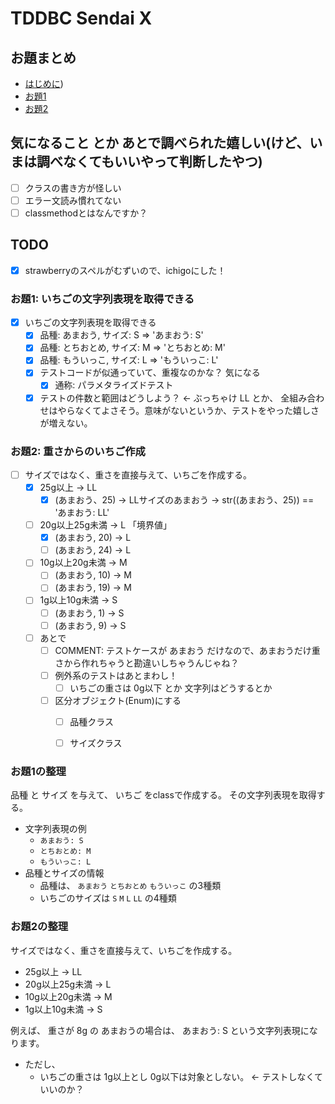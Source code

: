 # TDDBC Sendai X


## お題まとめ
- [はじめに](https://hackmd.io/opUU1f8lTh6VwDsyZoIy6A))
- [お題1](https://hackmd.io/@135yshr/rkxjun1mO)
- [お題2](https://hackmd.io/@135yshr/rkD0_3Jmd)

## 気になること とか あとで調べられた嬉しい(けど、いまは調べなくてもいいやって判断したやつ)
- [ ] クラスの書き方が怪しい
- [ ] エラー文読み慣れてない
- [ ] classmethodとはなんですか？

## TODO
- [x] strawberryのスペルがむずいので、ichigoにした！

### お題1: いちごの文字列表現を取得できる
- [x] いちごの文字列表現を取得できる
    - [x] 品種: あまおう, サイズ: S => 'あまおう: S'
    - [x] 品種: とちおとめ, サイズ: M => 'とちおとめ: M'
    - [x] 品種: もういっこ, サイズ: L => 'もういっこ: L'
    - [x] テストコードが似通っていて、重複なのかな？ 気になる
        - [x] 通称: パラメタライズドテスト
    - [x] テストの件数と範囲はどうしよう？ ← ぶっちゃけ LL とか、 全組み合わせはやらなくてよさそう。意味がないというか、テストをやった嬉しさが増えない。

### お題2: 重さからのいちご作成
- [ ] サイズではなく、重さを直接与えて、いちごを作成する。
    - [x] 25g以上 → LL
        - [x] (あまおう、25) -> LLサイズのあまおう → str((あまおう、25)) == 'あまおう: LL'
    - [ ] 20g以上25g未満 → L 「境界値」
        - [x] (あまおう, 20) → L 
        - [ ] (あまおう, 24) → L
    - [ ] 10g以上20g未満 → M
        - [ ] (あまおう, 10) → M 
        - [ ] (あまおう, 19) → M
    - [ ] 1g以上10g未満 → S
        - [ ] (あまおう, 1) → S
        - [ ] (あまおう, 9) → S 
    - [ ] あとで
        - [ ] COMMENT: テストケースが あまおう だけなので、あまおうだけ重さから作れちゃうと勘違いしちゃうんじゃね？
        - [ ] 例外系のテストはあとまわし！
            - [ ] いちごの重さは 0g以下 とか 文字列はどうするとか
        - [ ] 区分オブジェクト(Enum)にする
            - [ ] 品種クラス
            - [ ] サイズクラス
        

### お題1の整理
品種 と サイズ を与えて、 いちご をclassで作成する。
その文字列表現を取得する。

- 文字列表現の例
    - `あまおう: S`
    - `とちおとめ: M` 
    - `もういっこ: L`
- 品種とサイズの情報
    - 品種は、 `あまおう` `とちおとめ` `もういっこ` の3種類
    - いちごのサイズは `S` `M` `L` `LL` の4種類


### お題2の整理
サイズではなく、重さを直接与えて、いちごを作成する。

- 25g以上 → LL
- 20g以上25g未満 → L
- 10g以上20g未満 → M
- 1g以上10g未満 → S

例えば、 重さが 8g の あまおうの場合は、 あまおう: S という文字列表現になります。

- ただし、
    - いちごの重さは 1g以上とし 0g以下は対象としない。 ← テストしなくていいのか？ 

